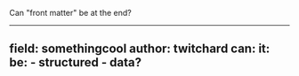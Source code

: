 Can "front matter" be at the end?

---
field: somethingcool
author: twitchard
can:
    it:
        be:
        - structured
        - data?
---
